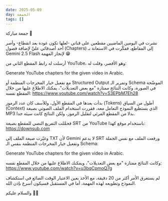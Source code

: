 ```yaml
---
date: 2025-05-09
day: الجمعة
tags: []
---
```


جمعة مباركة 🕌

نشرت في اليومين الماضيين مقطعين على قناتي -لعلها تكون عودة بعد انقطاع- وأصر أحد أصدقائي عليَّ لإضافة فصول (Chapters) إلى المقاطع، ففكّرت في الاستعانة بـ Gemini 2.5 Flash لإنجاز المهمة 😁

أرسلت له رابط المقطع الثاني من YouTube، وهو الأقصر، وقلت له:

Generate YouTube chapters for the given video in Arabic.

مع تفعيل خيار المخرجات المنظمة أو Structured Output وتمرير الـ Schema الموضّحة في الصورة، وكانت النتائج ممتازة "مع بعض التعديلات"، يمكنك الاطلاع عليها من خلال المقطع نفسه:
https://www.youtube.com/watch?v=S3EPbM7Eh28

بدأت بعدها في المقطع الأول، وللأسف كان عدد الرموز (Tokens) أطول من السياق (Context) الذي يستطيع النموذج التعامل معه، فقررت استخدام الملف الصوتي بصيغة MP3 بدلا من المقطع المرئي لتقليل الرموز، ولكن النتائج كانت سيئة جدا.

فحمَّلت التفريغ النصي للمقطع بصيغة SRT من YouTube باستخدام موقع كهذا:
https://downsub.com

وغيّرت صيغة الملف إلى TXT لأن Gemini لا يدعم SRT ورفعت الملف مع نفس الجملة وتفعيل خيار المخرجات المنظمة بنفس الـ Schema:

Generate YouTube chapters for the given video in Arabic.

وكانت النتائج ممتازة "مع بعض التعديلات"، ويمكنك الاطلاع عليها من خلال المقطع نفسه:
https://www.youtube.com/watch?v=u3bqCpmoQ7g

لم يستغرق الأمر أكثر من 20 دقيقة، مع الأخذ بعين الاعتبار الوقت الضائع في استكشاف النموذج وتطويعه لهذه المهمة، أما في المستقبل فسيكون أسرع بإذن الله.

والسلام عليكم 👋🏻
